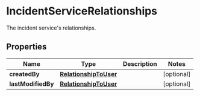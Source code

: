 # IncidentServiceRelationships

The incident service's relationships.

## Properties

| Name               | Type                                            | Description | Notes      |
| ------------------ | ----------------------------------------------- | ----------- | ---------- |
| **createdBy**      | [**RelationshipToUser**](RelationshipToUser.md) |             | [optional] |
| **lastModifiedBy** | [**RelationshipToUser**](RelationshipToUser.md) |             | [optional] |

